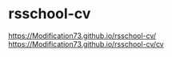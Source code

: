 # rsschool-cv
https://Modification73.github.io/rsschool-cv/
https://Modification73.github.io/rsschool-cv/cv
